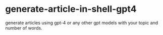 # generate-article-in-shell-gpt4
generate articles using gpt-4 or any other gpt models with your topic and number of words.
